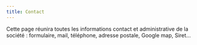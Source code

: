 ```yaml
---
title: Contact
---
```


Cette page réunira toutes les informations contact et administrative de la société : formulaire, mail, téléphone, adresse postale, Google map, Siret...